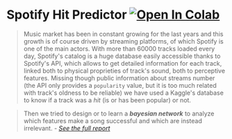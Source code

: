 # Spotify Hit Predictor [![Open In Colab](https://colab.research.google.com/assets/colab-badge.svg)](https://colab.research.google.com/github/sasso-effe/spotify-hit-predictor/blob/main/main.ipynb)

>Music market has been in constant growing for the last years and this growth is of course driven by streaming platforms, of which Spotify is one of the main actors. With more than 60000 tracks loaded every day, Spotify's catalog is a huge database easily accessible thanks to Spotify's API, which allows to get detailed information for each track, linked both to physical proprieties of track's sound, both to perceptive features. Missing though public information about streams number (the API only provides a `popularity` value, but it is too much related with track's oldness to be reliable) we have used a Kaggle's database to know if a track was a _hit_ (is or has been popular) or not.

>Then we tried to design or to learn a _**bayesian network**_ to analyze which features make a song successful and which are instead irrelevant. - [_See the full report_](https://github.com/sasso-effe/spotify-hit-predictor/blob/main/Spotify.pdf)
